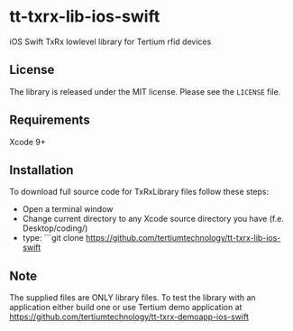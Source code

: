 # tt-txrx-lib-ios-swift
iOS Swift TxRx lowlevel library for Tertium rfid devices

## License
The library is released under the MIT license. Please see the `LICENSE` file.

## Requirements
Xcode 9+

## Installation
To download full source code for TxRxLibrary files follow these steps:

- Open a terminal window
- Change current directory to any Xcode source directory you have (f.e. Desktop/coding/)
- type: ```git clone https://github.com/tertiumtechnology/tt-txrx-lib-ios-swift

## Note
The supplied files are ONLY library files. To test the library with an application either build one or use Tertium demo application at https://github.com/tertiumtechnology/tt-txrx-demoapp-ios-swift
